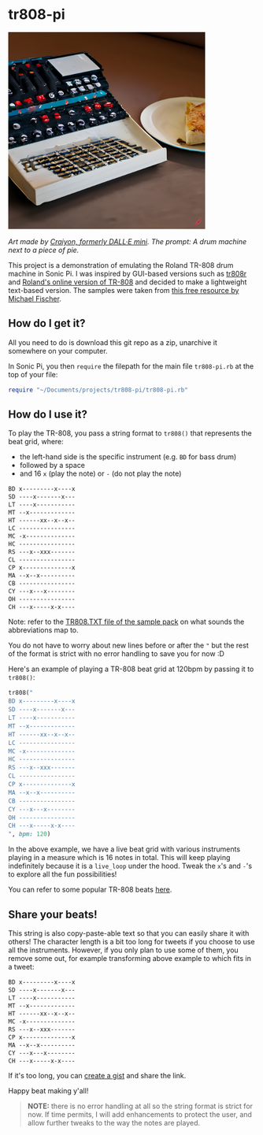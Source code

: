 # tr808-pi

<img alt="A DALL-E picture from a prompt: A drum machine next to a piece of pie" src="./images/A_drum_machine_next_to_a_piece_of_pie.png" width="400" height="400">

*Art made by [Craiyon, formerly DALL·E mini](https://www.craiyon.com). The prompt: A drum machine next to a piece of pie.*

This project is a demonstration of emulating the Roland TR-808 drum machine in Sonic Pi. I was  inspired by GUI-based versions such as [tr808r](https://coolbutuseless.github.io/package/tr808r/) and [Roland's online version of TR-808](https://roland50.studio) and decided to make a lightweight text-based version. The samples were taken from [this free resource by Michael Fischer](http://machines.hyperreal.org/manufacturers/Roland/TR-808/).

## How do I get it?

All you need to do is download this git repo as a zip, unarchive it somewhere on your computer.

In Sonic Pi, you then `require` the filepath for the main file `tr808-pi.rb` at the top of your file:

```rb
require "~/Documents/projects/tr808-pi/tr808-pi.rb"
```

## How do I use it?

To play the TR-808, you pass a string format to `tr808()` that represents the beat grid, where:

- the left-hand side is the specific instrument (e.g. `BD` for bass drum)
- followed by a space
- and 16 `x` (play the note) or `-` (do not play the note)

```
BD x---------x----x
SD ----x-------x---
LT ----x-----------
MT --x-------------
HT ------xx--x--x--
LC ----------------
MC -x--------------
HC ----------------
RS ---x--xxx-------
CL ----------------
CP x--------------x
MA --x--x----------
CB ----------------
CY ---x---x--------
OH ----------------
CH ---x-----x-x----
```

Note: refer to the [TR808.TXT file of the sample pack](./TR808_Samples/TR808.txt) on what sounds the abbreviations map to.

You do not have to worry about new lines before or after the `"` but the rest of the format is strict with no error handling to save you for now :D

Here's an example of playing a TR-808 beat grid at 120bpm by passing it to `tr808()`:

```rb
tr808("
BD x---------x----x
SD ----x-------x---
LT ----x-----------
MT --x-------------
HT ------xx--x--x--
LC ----------------
MC -x--------------
HC ----------------
RS ---x--xxx-------
CL ----------------
CP x--------------x
MA --x--x----------
CB ----------------
CY ---x---x--------
OH ----------------
CH ---x-----x-x----
", bpm: 120)
```

In the above example, we have a live beat grid with various instruments playing in a measure
which is 16 notes in total. This will keep playing indefinitely because it is a `live_loop` under the hood. Tweak the `x`'s and `-`'s to explore all the fun possibilities!

You can refer to some popular TR-808 beats [here](http://808.pixll.de/index.php).

## Share your beats!

This string is also copy-paste-able text so that you can easily share it with others! The character length is a bit too long for tweets if you choose to use all the instruments. However, if you only plan to use some of them, you remove some out, for example transforming above example to which fits in a tweet:

```
BD x---------x----x
SD ----x-------x---
LT ----x-----------
MT --x-------------
HT ------xx--x--x--
MC -x--------------
RS ---x--xxx-------
CP x--------------x
MA --x--x----------
CY ---x---x--------
CH ---x-----x-x----
```

If it's too long, you can [create a gist](https://gist.github.com) and share the link. 

Happy beat making y'all!

> **NOTE:** there is no error handling at all so the string format is strict for now. If time permits, I will add enhancements to protect the user, and allow further tweaks to the way the notes are played.

